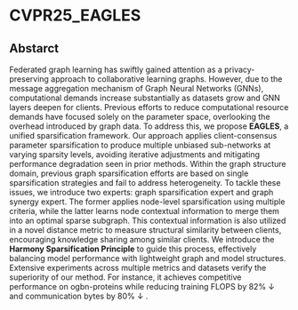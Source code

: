 # CVPR25_EAGLES

## Abstarct

Federated graph learning has swiftly gained attention as a privacy-preserving approach to collaborative learning graphs. However, due to the message aggregation mechanism of Graph Neural Networks (GNNs), computational demands increase substantially as datasets grow and GNN layers deepen for clients. Previous efforts to reduce computational resource demands have focused solely on the parameter space, overlooking the overhead introduced by graph data. To address this, we propose $\textbf{EAGLES}$, a unified sparsification framework.  Our approach applies client-consensus parameter sparsification to produce multiple unbiased sub-networks at varying sparsity levels, avoiding iterative adjustments and mitigating performance degradation seen in prior methods. Within the graph structure domain, previous graph sparsification efforts are based on single sparsification strategies and fail to address heterogeneity. To tackle these issues, we introduce two experts: graph sparsification expert and graph synergy expert. The former applies node-level sparsification using multiple criteria, while the latter learns node contextual information to merge them into an optimal sparse subgraph. This contextual information is also utilized in a novel distance metric to measure structural similarity between clients, encouraging knowledge sharing among similar clients. We introduce the $\textbf{Harmony Sparsification Principle}$ to guide this process, effectively balancing model performance with lightweight graph and model structures. Extensive experiments across multiple metrics and datasets verify the superiority of our method. For instance, it achieves competitive performance on ogbn-proteins while reducing training FLOPS by 82\% $\downarrow$ and communication bytes by 80\% $\downarrow$ .
